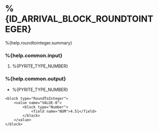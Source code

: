 # %{ID_ARRIVAL_BLOCK_ROUNDTOINTEGER}

%{help.roundtointeger.summary}

### %{help.common.input}

1. %{PYRITE_TYPE_NUMBER}

### %{help.common.output}

-   %{PYRITE_TYPE_NUMBER}

```
<block type="RoundToInteger">
    <value name="VALUE-0">
        <block type="Number">
            <field name="NUM">4.51</field>
        </block>
    </value>
</block>
```
